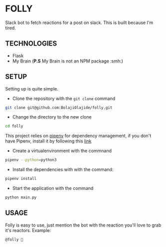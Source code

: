 # FOLLY

Slack bot to fetch reactions for a post on slack. This is built because I'm tired.

## TECHNOLOGIES

- Flask
- My Brain (**P.S** My Brain is not an NPM package :smh:)

## SETUP

Setting up is quite simple.

* Clone the repository with the `git clone` command

```bash
git clone git@github.com:BolajiOlajide/folly.git
```

* Change the directory to the new clone

```bash
cd folly
```

This project relies on [pipenv](https://docs.pipenv.org/en/latest/) for dependency management, if you don't have Pipenv, install it by following this [link](https://docs.pipenv.org/en/latest/)

* Create a virtualenvironment with the commnand

```bash
pipenv --python=python3
```

* Install the dependencies with  with the command:

```bash
pipenv install
```

* Start the application with the command

```bash
python main.py
```

## USAGE

Folly is easy to use, just mention the bot with the reaction you'll love to grab it's reactors.
Example: 

```
@folly 🚀
```
